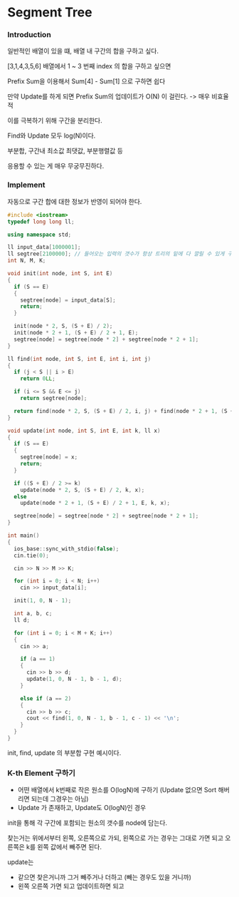 # Segment Tree



### Introduction

일반적인 배열이 있을 떄, 배열 내 구간의 합을 구하고 싶다. 

[3,1,4,3,5,6] 배열에서 1 ~ 3 번째 index 의 합을 구하고 싶으면

Prefix Sum을 이용해서 Sum[4] - Sum[1] 으로 구하면 쉽다



만약 Update를 하게 되면 Prefix Sum의 업데이트가 O(N) 이 걸린다. -> 매우 비효율적



이를 극복하기 위해 구간을 분리한다.



Find와 Update 모두 log(N)이다.



부분합, 구간내 최소값 최댓값, 부분행렬값 등

응용할 수 있는 게 매우 무궁무진하다.



### Implement

자동으로 구간 합에 대한 정보가 반영이 되어야 한다.



```c++
#include <iostream>
typedef long long ll;

using namespace std;

ll input_data[1000001];
ll segtree[2100000]; // 들어오는 입력의 갯수가 항상 트리의 밑에 다 깔릴 수 있게 구성해야 (그냥 2배가 아니라 2^n 형식으로)
int N, M, K;

void init(int node, int S, int E)
{
  if (S == E)
  {
    segtree[node] = input_data[S];
    return;
  }

  init(node * 2, S, (S + E) / 2);
  init(node * 2 + 1, (S + E) / 2 + 1, E);
  segtree[node] = segtree[node * 2] + segtree[node * 2 + 1];
}

ll find(int node, int S, int E, int i, int j)
{
  if (j < S || i > E)
    return 0LL;

  if (i <= S && E <= j)
    return segtree[node];

  return find(node * 2, S, (S + E) / 2, i, j) + find(node * 2 + 1, (S + E) / 2 + 1, E, i, j);
}

void update(int node, int S, int E, int k, ll x)
{
  if (S == E)
  {
    segtree[node] = x;
    return;
  }

  if ((S + E) / 2 >= k)
    update(node * 2, S, (S + E) / 2, k, x);
  else
    update(node * 2 + 1, (S + E) / 2 + 1, E, k, x);

  segtree[node] = segtree[node * 2] + segtree[node * 2 + 1];
}

int main()
{
  ios_base::sync_with_stdio(false);
  cin.tie(0);

  cin >> N >> M >> K;

  for (int i = 0; i < N; i++)
    cin >> input_data[i];

  init(1, 0, N - 1);

  int a, b, c;
  ll d;

  for (int i = 0; i < M + K; i++)
  {
    cin >> a;

    if (a == 1)
    {
      cin >> b >> d;
      update(1, 0, N - 1, b - 1, d);
    }

    else if (a == 2)
    {
      cin >> b >> c;
      cout << find(1, 0, N - 1, b - 1, c - 1) << '\n';
    }
  }
}
```

init, find, update 의 부분합 구현 예시이다.



### K-th Element 구하기

- 어떤 배열에서 k번째로 작은 원소를 O(logN)에 구하기 (Update 없으면 Sort 해버리면 되는데 그경우는 아님)
- Update 가 존재하고, Update도 O(logN)인 경우



init을 통해 각 구간에 포함되는 원소의 갯수를 node에 담는다. 

찾는거는 위에서부터 왼쪽, 오른쪽으로 가되, 왼쪽으로 가는 경우는 그대로 가면 되고 오른쪽은 k를 왼쪽 값에서 빼주면 된다.

update는 

- 같으면 찾은거니까 그거 빼주거나 더하고 (빼는 경우도 있을 거니까)
- 왼쪽 오른쪽 가면 되고 업데이트하면 되고



